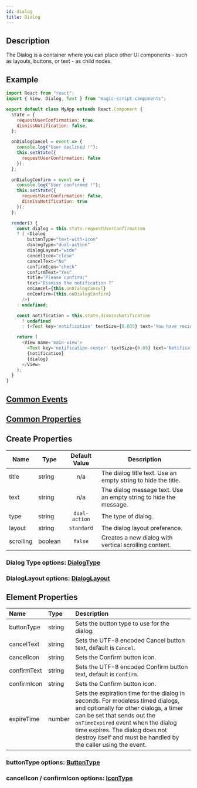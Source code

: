 ```yaml
---
id: dialog
title: Dialog
---
```


## Description

The Dialog is a container where you can place other UI components - such as layouts, buttons, or text - as child nodes.

## Example

```javascript
import React from "react";
import { View, Dialog, Text } from "magic-script-components";

export default class MyApp extends React.Component {
  state = {
    requestUserConfirmation: true,
    dismissNotification: false,
  };

  onDialogCancel = event => {
    console.log("User declined !");
    this.setState({
      requestUserConfirmation: false
    });
  };

  onDialogConfirm = event => {
    console.log("User confirmed !");
    this.setState({
      requestUserConfirmation: false,
      dismissNotification: true
    });
  };

  render() {
    const dialog = this.state.requestUserConfirmation
    ? ( <Dialog
        buttonType="text-with-icon"
        dialogType="dual-action"
        dialogLayout="wide"
        cancelIcon="close"
        cancelText="No"
        confirmIcon="check"
        confirmText="Yes"
        title="Please confirm:"
        text="Dismiss the notification ?"
        onCancel={this.onDialogCancel}
        onConfirm={this.onDialogConfirm}
      />)
    : undefined;

    const notification = this.state.dismissNotification
      ? undefined
      : (<Text key='notification' textSize={0.035} text='You have recieved message!' localPosition={[-0.175, 0.3, 0]} />);

    return (
      <View name='main-view'>
        <Text key='notification-center' textSize={0.05} text='Notification Center' localPosition={[-0.18, 0.4, 0]}/>
        {notification}
        {dialog}
      </View>
    );
  }
}
```

## [Common Events](../events/CommonEvents.md)

## [Common Properties](../types/Properties.md)

## Create Properties

| Name      | Type    | Default Value | Description                                                       |
| --------- | ------- | :-----------: | ----------------------------------------------------------------- |
| title     | string  |      n/a      | The dialog title text. Use an empty string to hide the title.     |
| text      | string  |      n/a      | The dialog message text. Use an empty string to hide the message. |
| type      | string  | `dual-action` | The type of dialog.                                               |
| layout    | string  |  `standard`   | The dialog layout preference.                                     |
| scrolling | boolean |    `false`    | Creates a new dialog with vertical scrolling content.             |

### Dialog Type options: [DialogType](../types/DialogType.md)

### DialogLayout options: [DialogLayout](../types/DialogLayout.md)

## Element Properties

| Name        | Type   | Description                                                                                                                                                                                                                                                                                       |
| :---------- | :----- | :------------------------------------------------------------------------------------------------------------------------------------------------------------------------------------------------------------------------------------------------------------------------------------------------ |
| buttonType  | string | Sets the button type to use for the dialog.                                                                                                                                                                                                                                                       |
| cancelText  | string | Sets the UTF-8 encoded Cancel button text, default is `Cancel`.                                                                                                                                                                                                                                   |
| cancelIcon  | string | Sets the Confirm button icon.                                                                                                                                                                                                                                                                     |
| confirmText | string | Sets the UTF-8 encoded Confirm button text, default is `Confirm`.                                                                                                                                                                                                                                 |
| confirmIcon | string | Sets the Confirm button icon.                                                                                                                                                                                                                                                                     |
| expireTime  | number | Sets the expiration time for the dialog in seconds. For modeless timed dialogs, and optionally for other dialogs, a timer can be set that sends out the `onTimeExpired` event when the dialog time expires. The dialog does not destroy itself and must be handled by the caller using the event. |

### buttonType options: [ButtonType](../types/ButtonType.md)

### cancelIcon / confirmIcon options: [IconType](../types/IconType.md)
